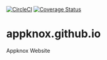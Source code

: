 [![CircleCI](https://circleci.com/gh/appknox/appknox.github.io.svg?style=shield)](https://circleci.com/gh/appknox/appknox.github.io)
[![Coverage Status](https://coveralls.io/repos/github/appknox/appknox.github.io/badge.svg?branch=master)](https://coveralls.io/github/appknox/appknox.github.io?branch=master)

# appknox.github.io

Appknox Website
